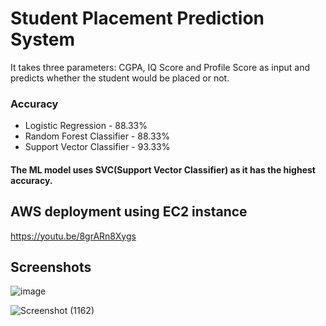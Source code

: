 # Student Placement Prediction System
It takes three parameters: CGPA, IQ Score and Profile Score as input and predicts whether the student would be placed or not.
### Accuracy
- Logistic Regression - 88.33%
- Random Forest Classifier - 88.33%
- Support Vector Classifier - 93.33%
#### The ML model uses SVC(Support Vector Classifier) as it has the highest accuracy.

## AWS deployment using EC2 instance
https://youtu.be/8grARn8Xygs

## Screenshots
![image](https://github.com/MartinaJohn/Student-Placement-Prediction-System/assets/87894064/777304b0-e2ef-4d18-9dd8-971b2dfd1376)

![Screenshot (1162)](https://github.com/MartinaJohn/Student-Placement-Prediction-System/assets/87894064/05a53670-8d3f-4e26-9925-b0cd337f74c7)



